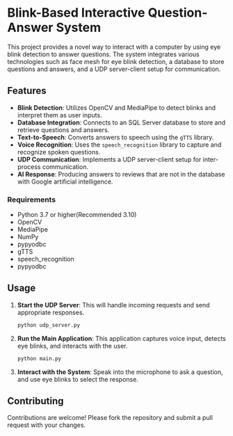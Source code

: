 
# Blink-Based Interactive Question-Answer System

This project provides a novel way to interact with a computer by using eye blink detection to answer questions. The system integrates various technologies such as face mesh for eye blink detection, a database to store questions and answers, and a UDP server-client setup for communication.

## Features

- **Blink Detection**: Utilizes OpenCV and MediaPipe to detect blinks and interpret them as user inputs.
- **Database Integration**: Connects to an SQL Server database to store and retrieve questions and answers.
- **Text-to-Speech**: Converts answers to speech using the `gTTS` library.
- **Voice Recognition**: Uses the `speech_recognition` library to capture and recognize spoken questions.
- **UDP Communication**: Implements a UDP server-client setup for inter-process communication.
- **AI Response**: Producing answers to reviews that are not in the database with Google artificial intelligence.


### Requirements

- Python 3.7 or higher(Recommended 3.10)
- OpenCV
- MediaPipe
- NumPy
- pypyodbc
- gTTS
- speech_recognition
- pypyodbc

## Usage

1. **Start the UDP Server**: This will handle incoming requests and send appropriate responses.

    ```bash
    python udp_server.py
    ```

2. **Run the Main Application**: This application captures voice input, detects eye blinks, and interacts with the user.

    ```bash
    python main.py
    ```

3. **Interact with the System**: Speak into the microphone to ask a question, and use eye blinks to select the response.


## Contributing

Contributions are welcome! Please fork the repository and submit a pull request with your changes.

